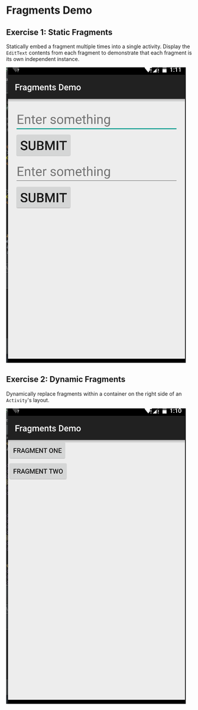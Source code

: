 # Fragments Demo

## Exercise 1: Static Fragments
Statically embed a fragment multiple times into a single activity.  Display the `EditText` contents from each fragment to demonstrate that each fragment is its own independent instance.

![exercise one](images/fragments_exercise_one.gif)

## Exercise 2: Dynamic Fragments
Dynamically replace fragments within a container on the right side of an `Activity`'s layout.

![exercise two](images/fragments_exercise_two.gif)
